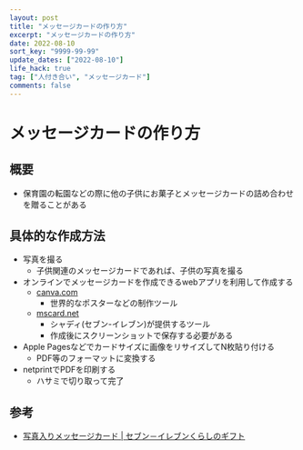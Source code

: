 ```yaml
---
layout: post
title: "メッセージカードの作り方"
excerpt: "メッセージカードの作り方"
date: 2022-08-10
sort_key: "9999-99-99"
update_dates: ["2022-08-10"]
life_hack: true
tag: ["人付き合い", "メッセージカード"]
comments: false
---
```


# メッセージカードの作り方

## 概要
 - 保育園の転園などの際に他の子供にお菓子とメッセージカードの詰め合わせを贈ることがある

## 具体的な作成方法
 - 写真を撮る
   - 子供関連のメッセージカードであれば、子供の写真を撮る
 - オンラインでメッセージカードを作成できるwebアプリを利用して作成する
   - [canva.com](https://www.canva.com/)
     - 世界的なポスターなどの制作ツール
   - [mscard.net](https://mscard.net/sej/)
     - シャディ(セブン-イレブン)が提供するツール
     - 作成後にスクリーンショットで保存する必要がある
 - Apple Pagesなどでカードサイズに画像をリサイズしてN枚貼り付ける
   - PDF等のフォーマットに変換する
 - netprintでPDFを印刷する
   - ハサミで切り取って完了

## 参考
 - [写真入りメッセージカード | セブン－イレブンくらしのギフト](https://mscard.net/sej/)
